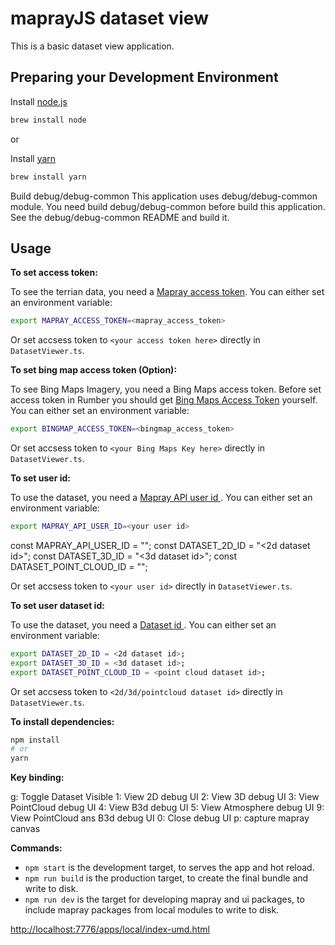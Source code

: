 # maprayJS dataset view
This is a basic dataset view application.

## Preparing your Development Environment
Install [node.js](https://nodejs.org/)
```bash
brew install node
```
or

Install [yarn](https://yarnpkg.com/en/)
```bash
brew install yarn
```

Build debug/debug-common
This application uses debug/debug-common module.
You need build debug/debug-common before build this application.
See the debug/debug-common README and build it. 


## Usage
**To set access token:**

To see the terrian data, you need a [Mapray access token](/doc/developer-guide/GettingStarted/index.md). You can either set an environment variable:

```bash
export MAPRAY_ACCESS_TOKEN=<mapray_access_token>
```

Or set accsess token to `<your access token here>` directly in `DatasetViewer.ts`.


**To set bing map access token (Option):**

To see Bing Maps Imagery, you need a Bing Maps access token. 
Before set access token in Rumber you should get [Bing Maps Access Token](https://docs.microsoft.com/en-us/bingmaps/getting-started/bing-maps-dev-center-help/getting-a-bing-maps-key) yourself.
You can either set an environment variable:
```bash
export BINGMAP_ACCESS_TOKEN=<bingmap_access_token>
```

Or set accsess token to `<your Bing Maps Key here>` directly in `DatasetViewer.ts`.


**To set user id:**

To use the dataset, you need a [Mapray API user id ](/doc/developer-guide/Account/index.md). You can either set an environment variable:

```bash
export MAPRAY_API_USER_ID=<your user id>
```
const MAPRAY_API_USER_ID = "<your user id>";
const DATASET_2D_ID = "<2d dataset id>";
const DATASET_3D_ID = "<3d dataset id>";
const DATASET_POINT_CLOUD_ID = "<point cloud dataset id>";

Or set accsess token to `<your user id>` directly in `DatasetViewer.ts`.


**To set user dataset id:**

To use the dataset, you need a [Dataset id ](/doc/developer-guide/ConnectMaprayCloud-2D/index.md). You can either set an environment variable:

```bash
export DATASET_2D_ID = <2d dataset id>;
export DATASET_3D_ID = <3d dataset id>;
export DATASET_POINT_CLOUD_ID = <point cloud dataset id>;
```

Or set accsess token to `<2d/3d/pointcloud dataset id>` directly in `DatasetViewer.ts`.


**To install dependencies:**

```bash
npm install
# or
yarn
```

**Key binding:**

g: Toggle Dataset Visible
1: View 2D debug UI
2: View 3D debug UI
3: View PointCloud debug UI
4: View B3d debug UI
5: View Atmosphere debug UI
9: View PointCloud ans B3d debug UI
0: Close debug UI
p: capture mapray canvas


**Commands:**
* `npm start` is the development target, to serves the app and hot reload.
* `npm run build` is the production target, to create the final bundle and write to disk.
* `npm run dev` is the target for developing mapray and ui packages, to include mapray packages from local modules to write to disk.

[http://localhost:7776/apps/local/index-umd.html](http://localhost:7776/apps/local/index-umd.html)
